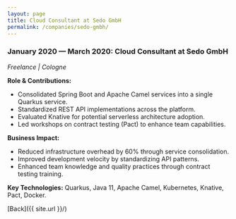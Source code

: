 ```yaml
---
layout: page
title: Cloud Consultant at Sedo GmbH
permalink: /companies/sedo-gmbh/
---
```


### January 2020 — March 2020: Cloud Consultant at Sedo GmbH

*Freelance \| Cologne*

**Role & Contributions:**

- Consolidated Spring Boot and Apache Camel services into a single Quarkus service.
- Standardized REST API implementations across the platform.
- Evaluated Knative for potential serverless architecture adoption.
- Led workshops on contract testing (Pact) to enhance team capabilities.

**Business Impact:**

- Reduced infrastructure overhead by 60% through service consolidation.
- Improved development velocity by standardizing API patterns.
- Enhanced team knowledge and quality practices through contract testing training.

**Key Technologies:**
Quarkus, Java 11, Apache Camel, Kubernetes, Knative, Pact, Docker.

[Back]({{ site.url }}/)
